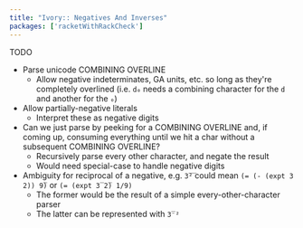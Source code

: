 ```yaml
---
title: "Ivory:: Negatives And Inverses"
packages: ['racketWithRackCheck']
---
```


TODO

 - Parse unicode COMBINING OVERLINE
   - Allow negative indeterminates, GA units, etc. so long as they're completely
     overlined (i.e. `d₀` needs a combining character for the `d` and another
     for the `₀`)
 - Allow partially-negative literals
   - Interpret these as negative digits
 - Can we just parse by peeking for a COMBINING OVERLINE and, if coming up,
   consuming everything until we hit a char without a subsequent COMBINING
   OVERLINE?
   - Recursively parse every other character, and negate the result
   - Would need special-case to handle negative digits
 - Ambiguity for reciprocal of a negative, e.g. `3̅²̅` could mean
   `(= (- (expt 3 2)) 9̅)` or `(= (expt 3̅ 2̅) 1/9)`
   - The former would be the result of a simple every-other-character parser
   - The latter can be represented with `3̅⁻²`
